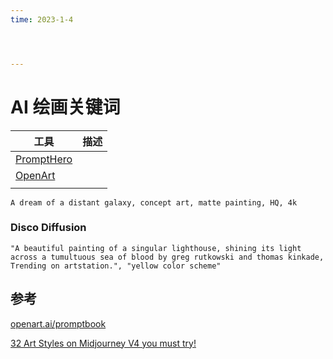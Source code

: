 ```yaml
---
time: 2023-1-4




---
```

# AI 绘画关键词



| 工具                                    | 描述 |
| --------------------------------------- | ---- |
| [PromptHero](https://prompthero.com/)   |      |
| [OpenArt](https://openart.ai/discovery) |      |
|                                         |      |



```
A dream of a distant galaxy, concept art, matte painting, HQ, 4k
```

### Disco Diffusion

```
"A beautiful painting of a singular lighthouse, shining its light across a tumultuous sea of blood by greg rutkowski and thomas kinkade, Trending on artstation.", "yellow color scheme"
```





## 参考

[openart.ai/promptbook](https://openart.ai/promptbook)

[32 Art Styles on Midjourney V4 you must try!](https://medium.com/mlearning-ai/32-art-styles-on-midjourney-v4-you-must-try-e1844e75daf3)

